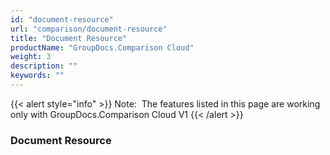 ```yaml
---
id: "document-resource"
url: "comparison/document-resource"
title: "Document Resource"
productName: "GroupDocs.Comparison Cloud"
weight: 3
description: ""
keywords: ""
---
```


{{< alert style="info" >}}
Note:  The features listed in this page are working only with GroupDocs.Comparison Cloud V1
{{< /alert >}}

### Document Resource ###


